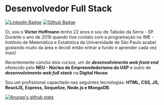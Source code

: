 # **Desenvolvedor Full Stack**

[![Linkedin Badge](https://img.shields.io/badge/-LinkedIn-blue?style=flat-square&logo=Linkedin&logoColor=white&link=https://www.linkedin.com/in/victorhoffmann/)](https://www.linkedin.com/in/victorhoffmann/)
[![Github Badge](https://img.shields.io/badge/-Github-000?style=flat-square&logo=Github&logoColor=white&link=https://github.com/victorhoffmann)](https://github.com/victorhoffmann)

Oi, sou o **Victor Hoffmann** tenho 22 anos e sou de Taboão da Serra - SP.
Durante o ano de 2019 quando tive contato com a programação no IME - Instituto de Matemática e Estatística da Universidade de São Paulo acabei gostando muito da área e decidi então entrar a fundo e aprender cada vez mais!

Recentemente conclui dois cursos, um de ***desenvolvimento web front end*** oferecido pelo **NEU - Núcleo de Empreendedorismo da USP** e outro de ***desenvolvimento web full stack*** na **Digital House** 

Sou um profissional capacitado nas seguintes tecnologias: **HTML, CSS, JS, ReactJS, Express, Sequelize, Node.js e MongoDB**.

[![Anurag's github stats](https://github-readme-stats.vercel.app/api?username=victorhoffmann)](https://github.com/anuraghazra/github-readme-stats)

